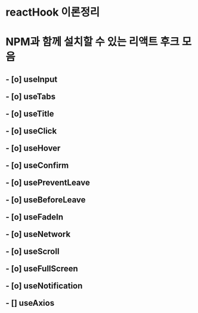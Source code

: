 # reactHook 이론정리

<h1>NPM과 함께 설치할 수 있는 리액트 후크 모음</h1>
<h2>
    <p>- [o] useInput</p>
    <p>- [o] useTabs</p>
    <p>- [o] useTitle</p>
    <p>- [o] useClick</p>
    <p>- [o] useHover</p>
    <p>- [o] useConfirm</p>
    <p>- [o] usePreventLeave</p>
    <p>- [o] useBeforeLeave</p>
    <p>- [o] useFadeIn</p>
    <p>- [o] useNetwork</p>
    <p>- [o] useScroll</p>
    <p>- [o] useFullScreen</p>
    <p>- [o] useNotification</p>
    <p>- [] useAxios</p>
</h2>

